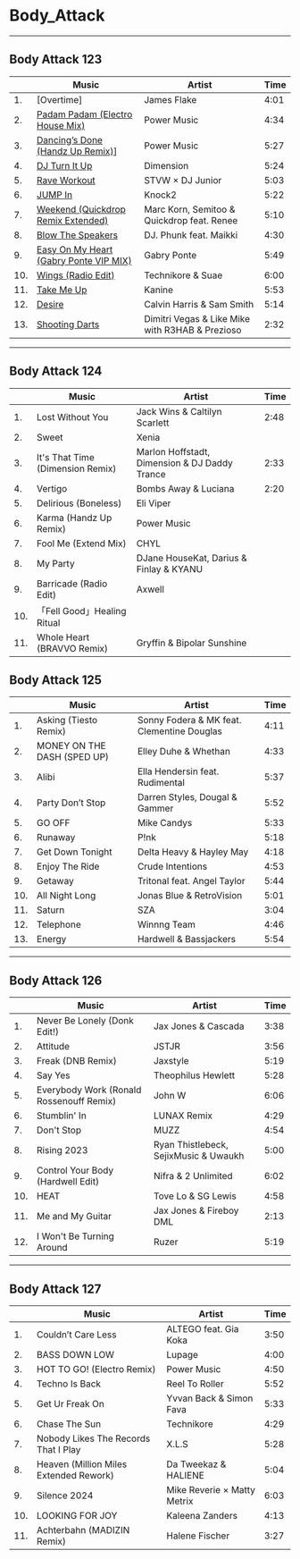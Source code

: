 # Body_Attack
---
## Body Attack 123
||Music|Artist|Time|
|----|----|----|----|
|1.|[Overtime]|James Flake|4:01|
|2.|<a href="https://youtu.be/-LK27SmwRl0?si=EKQxjIpI6XcuuMPh" target="_blank" rel="noopener noreferrer">Padam Padam (Electro House Mix)</a>|Power Music|4:34|
|3.|[Dancing’s Done (Handz Up Remix)](https://youtu.be/VOnxEhXQqog?si=3yzoxoQ7GKZleKTM)]|Power Music|5:27|
|4.|[DJ Turn It Up](https://youtu.be/qj-1nprw12E?si=7QmimIEp1lEMDMGM)|Dimension|5:24|
|5.|[Rave Workout](https://youtu.be/u0hCCOktnvU?si=WDk08sS0x-H48ksM)|STVW × DJ Junior	|5:03|
|6.|[JUMP In](https://youtu.be/AH10Mxlc5Fk?si=59LH51Of9nQBHSu4)|Knock2			|5:22|  
|7.|[Weekend (Quickdrop Remix Extended)](https://youtu.be/S3XE-MZhgIA?si=6UoUQTSBrQTteZIX)|Marc Korn, Semitoo & Quickdrop feat. Renee|			5:10|
|8.|[Blow The Speakers](https://youtu.be/AlVDjsWP1g4?si=ytBwdIIqBa_VA7T4)				|DJ. Phunk feat. Maikki		|4:30|
|9.|[Easy On My Heart (Gabry Ponte VIP MIX)](https://youtu.be/GnOKLusiGB4?si=6u6uXaGdhLoFFs43)|	Gabry Ponte|			5:49|
|10.|[Wings (Radio Edit)](https://youtu.be/gH3MJg6ZXYQ?si=NhC1uU1KDxJcS7qp)|Technikore & Suae		|6:00|
|11.|[Take Me Up](https://youtu.be/62pgLr8qdC0?si=1o-xybl00AVHnzi3)|					Kanine|				5:53|
|12.|[Desire](https://youtu.be/1JPNFp0f53I?si=T1o89YSjUjtyuP6B)|Calvin Harris & Sam Smith	|5:14|
|13.|[Shooting Darts](https://youtu.be/RbEi1zCv6d0?si=DazhGqM0nJ6IuXm-)|	Dimitri Vegas & Like Mike with R3HAB & Prezioso|	2:32|
---
## Body Attack 124
||Music|Artist|Time|
|----|----|----|----|
|1.|Lost Without You|Jack Wins & Caltilyn Scarlett|2:48|
|2.|Sweet|Xenia||
|3.|It's That Time (Dimension Remix)|Marlon Hoffstadt, Dimension & DJ Daddy Trance|2:33|
|4.|Vertigo|Bombs Away & Luciana|2:20|
|5.|Delirious (Boneless)|Eli Viper||
|6.|Karma (Handz Up Remix)|Power Music||
|7.|Fool Me (Extend Mix)|CHYL||
|8.|My Party|DJane HouseKat, Darius & Finlay & KYANU||
|9.|Barricade (Radio Edit)|Axwell||
|10.|「Fell Good」Healing Ritual||
|11.|Whole Heart (BRAVVO Remix)|Gryffin & Bipolar Sunshine||
## Body Attack 125
||Music|Artist|Time|
|----|----|----|----|
|1.|Asking (Tiesto Remix)|			Sonny Fodera & MK feat. Clementine Douglas|	4:11|
|2.|MONEY ON THE DASH (SPED UP)|	Elley Duhe & Whethan		|	4:33|
|3.|Alibi		|			Ella Hendersin feat. Rudimental	|	5:37|
|4.|Party Don’t Stop|			Darren Styles, Dougal & Gammer|		5:52|
|5.|	GO OFF|				Mike Candys|				5:33|
|6.|	Runaway|				P!nk|					5:18|
|7.|Get Down Tonight|			Delta Heavy & Hayley May|			4:18|
|8.|	Enjoy The Ride|			Crude Intentions|				4:53|
|9.|Getaway				|Tritonal feat. Angel Taylor|			5:44|
|10.|All Night Long|				Jonas Blue & RetroVision|			5:01|
|11.|Saturn|				SZA|					3:04|
|12.|Telephone|				Winnng Team	|			4:46|
|13.|Energy				|Hardwell & Bassjackers			|5:54|

---
## Body Attack 126
||Music|Artist|Time|
|----|----|----|----|
|1.|Never Be Lonely (Donk Edit!)|Jax Jones & Cascada|3:38|
|2.|Attitude|JSTJR|3:56|
|3.|Freak (DNB Remix)|Jaxstyle|5:19|
|4.|Say Yes|Theophilus Hewlett|5:28|
|5.|Everybody Work (Ronald Rossenouff Remix)|John W|6:06|
|6.|Stumblin' In |LUNAX Remix|4:29|
|7.|Don't Stop|MUZZ|4:54|
|8.|Rising 2023|Ryan Thistlebeck, SejixMusic & Uwaukh|5:00|
|9.|Control Your Body (Hardwell Edit)|Nifra & 2 Unlimited|6:02|
|10.|HEAT|Tove Lo & SG Lewis|4:58|
|11.|Me and My Guitar|Jax Jones & Fireboy DML|2:13|
|12.|I Won't Be Turning Around|Ruzer|5:19|

---
## Body Attack 127
||Music|Artist|Time|
|----|----|----|----|
|1.|Couldn’t Care Less|			ALTEGO feat. Gia Koka|			3:50|
|2.|BASS DOWN LOW|			Lupage|					4:00|
|3.|HOT TO GO! (Electro Remix)|		Power Music|				4:50|
|4.|Techno Is Back|				Reel To Roller|				5:52|
|5.|Get Ur Freak On|			Yvvan Back & Simon Fava|			5:33|
|6.|Chase The Sun|				Technikore|				4:29|
|7.|Nobody Likes The Records That I Play|	X.L.S|					5:28|
|8.|Heaven (Million Miles Extended Rework)|	Da Tweekaz & HALIENE|			5:04|
|9.|Silence 2024|				Mike Reverie × Matty Metrix|		6:03|
|10.|LOOKING FOR JOY|			Kaleena Zanders|				4:13|
|11.|Achterbahn (MADIZIN Remix)| 		Halene Fischer|				3:27|

